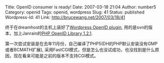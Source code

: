 Title: OpenID consumer is ready! 
Date: 2007-03-18 21:04
Author: number5
Category: openid
Tags: openid, wordpress
Slug: 41
Status: published
Wordpress-Id: 41
Link: http://brucewang.net/2007/03/18/41

终于在dreamhost的主机上装好了[Wordpress OpenID
plugin](http://blog.verselogic.net/projects/wordpress/wordpress-openid-plugin/),
用的是svn的版本，加上Janrain的[PHP OpenID Library
1.2.1](http://www.openidenabled.com/openid/libraries/php/).

第一次尝试安装是在去年11月份，自己编译了PHP5(DH的PHP默认安装没有GMP或者BCMATH扩展),
采用FastCGI模式，但是怎么也没试成功，也没找到是什么原因，现在看来可能是之前的版本不支持CGI模式。

